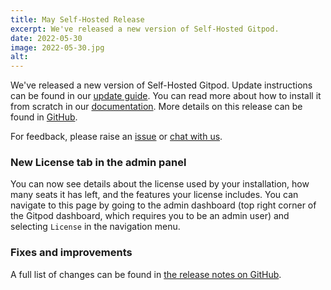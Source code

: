 ```yaml
---
title: May Self-Hosted Release
excerpt: We've released a new version of Self-Hosted Gitpod.
date: 2022-05-30
image: 2022-05-30.jpg
alt:
---
```


<script>
  import Contributors from "$lib/components/changelog/contributors.svelte";
  import Badge from "$lib/components/changelog/badge.svelte"
</script>

We've released a new version of Self-Hosted Gitpod. Update instructions can be found in our [update guide](https://www.gitpod.io/docs/configure/self-hosted/latest/updating). You can read more about how to install it from scratch in our [documentation](https://www.gitpod.io/docs/configure/self-hosted/latest). More details on this release can be found in [GitHub](https://github.com/gitpod-io/gitpod/releases).

For feedback, please raise an [issue](https://github.com/gitpod-io/gitpod/issues/new?assignees=&labels=bug&template=bug_report.yml) or [chat with us](https://www.gitpod.io/chat).

<p><Contributors usernames="nandajavarma,MrSimonEmms,Pothulapati,corneliusludmann,lucasvaltl" /></p>

### New License tab in the admin panel

You can now see details about the license used by your installation, how many seats it has left, and the features your license includes. You can navigate to this page by going to the admin dashboard (top right corner of the Gitpod dashboard, which requires you to be an admin user) and selecting `License` in the navigation menu.

### Fixes and improvements

A full list of changes can be found in [the release notes on GitHub](https://github.com/gitpod-io/gitpod/releases).
